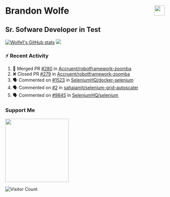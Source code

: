 Brandon Wolfe <a href="https://www.linkedin.com/in/brandon-wolfe1" target="_blank" rel="noreferrer"><img src="https://raw.githubusercontent.com/danielcranney/readme-generator/main/public/icons/socials/linkedin.svg" width="32" height="32" align="right"/></a>
==============================
Sr. Sofware Developer in Test
-----------------------------

<p align="left"><a href="http://www.github.com/Wolfe1"><img src="https://github-readme-stats.vercel.app/api?username=Wolfe1&show_icons=true&hide=&count_private=true&title_color=0891b2&text_color=ffffff&icon_color=0891b2&bg_color=1c1917&hide_border=true&show_icons=true" alt="Wolfe1's GitHub stats" /></a> <a href="http://www.github.com/Wolfe1"><img src="https://github-readme-streak-stats.herokuapp.com/?user=Wolfe1&stroke=ffffff&background=1c1917&ring=0891b2&fire=0891b2&currStreakNum=ffffff&currStreakLabel=0891b2&sideNums=ffffff&sideLabels=ffffff&dates=ffffff&hide_border=true" /></a></p>

### :zap: Recent Activity
<!--START_SECTION:activity-->
1. 🎉 Merged PR [#280](https://github.com/Accruent/robotframework-zoomba/pull/280) in [Accruent/robotframework-zoomba](https://github.com/Accruent/robotframework-zoomba)
2. ❌ Closed PR [#279](https://github.com/Accruent/robotframework-zoomba/pull/279) in [Accruent/robotframework-zoomba](https://github.com/Accruent/robotframework-zoomba)
3. 🗣 Commented on [#1523](https://github.com/SeleniumHQ/docker-selenium/issues/1523) in [SeleniumHQ/docker-selenium](https://github.com/SeleniumHQ/docker-selenium)
4. 🗣 Commented on [#2](https://github.com/sahajamit/selenium-grid-autoscaler/issues/2) in [sahajamit/selenium-grid-autoscaler](https://github.com/sahajamit/selenium-grid-autoscaler)
5. 🗣 Commented on [#9845](https://github.com/SeleniumHQ/selenium/issues/9845) in [SeleniumHQ/selenium](https://github.com/SeleniumHQ/selenium)
<!--END_SECTION:activity-->

### Support Me

<a href="https://www.buymeacoffee.com/wolfe"><img src="https://cdn.buymeacoffee.com/buttons/v2/default-yellow.png" width="200" /></a>

![Visitor Count](https://profile-counter.glitch.me/Wolfe1/count.svg)
